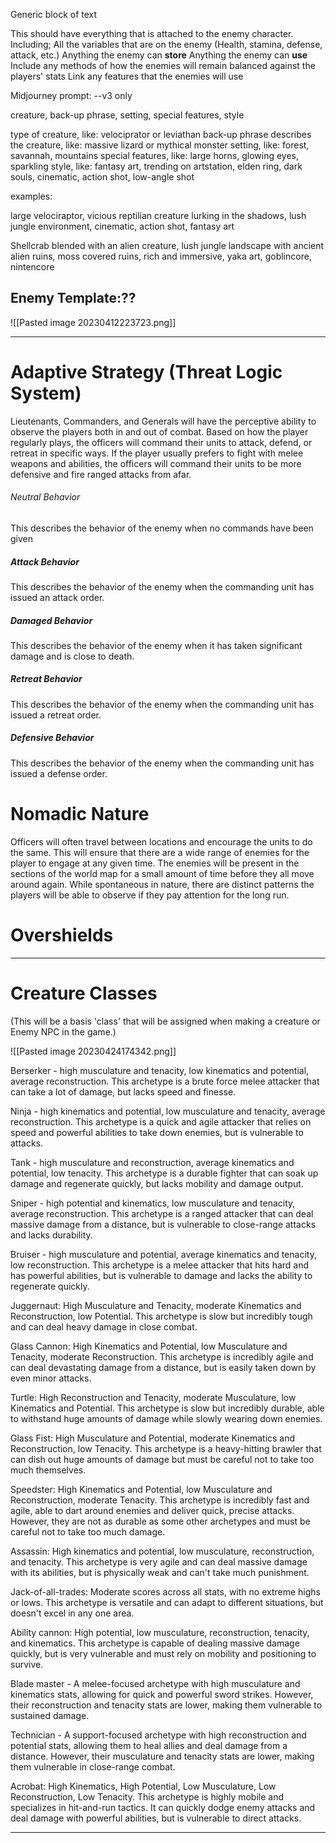Generic block of text

This should have everything that is attached to the enemy character. 
Including;
All the variables that are on the enemy (Health, stamina, defense, attack, etc.)
Anything the enemy can **store**
Anything the enemy can **use**
Include any methods of how the enemies will remain balanced against the players' stats
Link any features that the enemies will use

Midjourney prompt: --v3 only

creature, back-up phrase, setting, special features, style

type of creature, like: velociprator or leviathan
back-up phrase describes the creature, like: massive lizard or mythical monster
setting, like: forest, savannah, mountains
special features, like: large horns, glowing eyes, sparkling
style, like: fantasy art, trending on artstation, elden ring, dark souls, cinematic, action shot, low-angle shot


examples: 

large velociraptor, vicious reptilian creature lurking in the shadows, lush jungle environment, cinematic, action shot, fantasy art

Shellcrab blended with an alien creature, lush jungle landscape with ancient alien ruins, moss covered ruins, rich and immersive, yaka art, goblincore, nintencore 



## Enemy Template:??

![[Pasted image 20230412223723.png]]

---
# Adaptive Strategy  (Threat Logic System)


Lieutenants, Commanders, and Generals will have the perceptive ability to observe the players both in and out of combat. Based on how the player regularly plays, the officers will command their units to attack, defend, or retreat in specific ways. If the player usually prefers to fight with melee weapons and abilities, the officers will command their units to be more defensive and fire ranged attacks from afar.

###### Neutral Behavior
This describes the behavior of the enemy when no commands have been given

##### Attack Behavior
This describes the behavior of the enemy when the commanding unit has issued an attack order.

##### Damaged Behavior
This describes the behavior of the enemy when it has taken significant damage and is close to death.

##### Retreat Behavior
This describes the behavior of the enemy when the commanding unit has issued a retreat order.

##### Defensive Behavior
This describes the behavior of the enemy when the commanding unit has issued a defense order.


# Nomadic Nature
Officers will often travel between locations and encourage the units to do the same. This will ensure that there are a wide range of enemies for the player to engage at any given time. The enemies will be present in the sections of the world map for a small amount of time before they all move around again. While spontaneous in nature, there are distinct patterns the players will be able to observe if they pay attention for the long run.

# Overshields

---


# Creature Classes 

(This will be a basis 'class' that will be assigned when making a creature or Enemy NPC in the game.)

![[Pasted image 20230424174342.png]]

Berserker - high musculature and tenacity, low kinematics and potential, average reconstruction. This archetype is a brute force melee attacker that can take a lot of damage, but lacks speed and finesse. 

Ninja - high kinematics and potential, low musculature and tenacity, average reconstruction. This archetype is a quick and agile attacker that relies on speed and powerful abilities to take down enemies, but is vulnerable to attacks. 

Tank - high musculature and reconstruction, average kinematics and potential, low tenacity. This archetype is a durable fighter that can soak up damage and regenerate quickly, but lacks mobility and damage output. 

Sniper - high potential and kinematics, low musculature and tenacity, average reconstruction. This archetype is a ranged attacker that can deal massive damage from a distance, but is vulnerable to close-range attacks and lacks durability. 

Bruiser - high musculature and potential, average kinematics and tenacity, low reconstruction. This archetype is a melee attacker that hits hard and has powerful abilities, but is vulnerable to damage and lacks the ability to regenerate quickly. 

Juggernaut: High Musculature and Tenacity, moderate Kinematics and Reconstruction, low Potential. This archetype is slow but incredibly tough and can deal heavy damage in close combat. 

Glass Cannon: High Kinematics and Potential, low Musculature and Tenacity, moderate Reconstruction. This archetype is incredibly agile and can deal devastating damage from a distance, but is easily taken down by even minor attacks. 

Turtle: High Reconstruction and Tenacity, moderate Musculature, low Kinematics and Potential. This archetype is slow but incredibly durable, able to withstand huge amounts of damage while slowly wearing down enemies. 

Glass Fist: High Musculature and Potential, moderate Kinematics and Reconstruction, low Tenacity. This archetype is a heavy-hitting brawler that can dish out huge amounts of damage but must be careful not to take too much themselves. 

Speedster: High Kinematics and Potential, low Musculature and Reconstruction, moderate Tenacity. This archetype is incredibly fast and agile, able to dart around enemies and deliver quick, precise attacks. However, they are not as durable as some other archetypes and must be careful not to take too much damage. 

Assassin: High kinematics and potential, low musculature, reconstruction, and tenacity. This archetype is very agile and can deal massive damage with its abilities, but is physically weak and can't take much punishment.

Jack-of-all-trades: Moderate scores across all stats, with no extreme highs or lows. This archetype is versatile and can adapt to different situations, but doesn't excel in any one area. 

Ability cannon: High potential, low musculature, reconstruction, tenacity, and kinematics. This archetype is capable of dealing massive damage quickly, but is very vulnerable and must rely on mobility and positioning to survive. 

Blade master - A melee-focused archetype with high musculature and kinematics stats, allowing for quick and powerful sword strikes. However, their reconstruction and tenacity stats are lower, making them vulnerable to sustained damage. 

Technician - A support-focused archetype with high reconstruction and potential stats, allowing them to heal allies and deal damage from a distance. However, their musculature and tenacity stats are lower, making them vulnerable in close-range combat. 

Acrobat: High Kinematics, High Potential, Low Musculature, Low Reconstruction, Low Tenacity. This archetype is highly mobile and specializes in hit-and-run tactics. It can quickly dodge enemy attacks and deal damage with powerful abilities, but is vulnerable to direct attacks.


--- 
